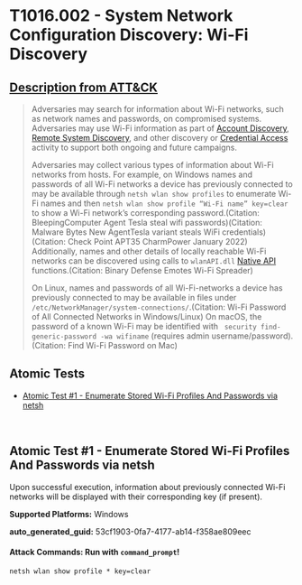# T1016.002 - System Network Configuration Discovery: Wi-Fi Discovery
## [Description from ATT&CK](https://attack.mitre.org/techniques/T1016/002)
<blockquote>

Adversaries may search for information about Wi-Fi networks, such as network names and passwords, on compromised systems. Adversaries may use Wi-Fi information as part of [Account Discovery](https://attack.mitre.org/techniques/T1087), [Remote System Discovery](https://attack.mitre.org/techniques/T1018), and other discovery or [Credential Access](https://attack.mitre.org/tactics/TA0006) activity to support both ongoing and future campaigns.

Adversaries may collect various types of information about Wi-Fi networks from hosts. For example, on Windows names and passwords of all Wi-Fi networks a device has previously connected to may be available through `netsh wlan show profiles` to enumerate Wi-Fi names and then `netsh wlan show profile “Wi-Fi name” key=clear` to show a Wi-Fi network’s corresponding password.(Citation: BleepingComputer Agent Tesla steal wifi passwords)(Citation: Malware Bytes New AgentTesla variant steals WiFi credentials)(Citation: Check Point APT35 CharmPower January 2022) Additionally, names and other details of locally reachable Wi-Fi networks can be discovered using calls to `wlanAPI.dll` [Native API](https://attack.mitre.org/techniques/T1106) functions.(Citation: Binary Defense Emotes Wi-Fi Spreader)

On Linux, names and passwords of all Wi-Fi-networks a device has previously connected to may be available in files under ` /etc/NetworkManager/system-connections/`.(Citation: Wi-Fi Password of All Connected Networks in Windows/Linux) On macOS, the password of a known Wi-Fi may be identified with ` security find-generic-password -wa wifiname` (requires admin username/password).(Citation: Find Wi-Fi Password on Mac)


</blockquote>

## Atomic Tests

- [Atomic Test #1 - Enumerate Stored Wi-Fi Profiles And Passwords via netsh](#atomic-test-1---enumerate-stored-wi-fi-profiles-and-passwords-via-netsh)


<br/>

## Atomic Test #1 - Enumerate Stored Wi-Fi Profiles And Passwords via netsh
Upon successful execution, information about previously connected Wi-Fi networks will be displayed with their corresponding key (if present).

**Supported Platforms:** Windows


**auto_generated_guid:** 53cf1903-0fa7-4177-ab14-f358ae809eec






#### Attack Commands: Run with `command_prompt`! 


```cmd
netsh wlan show profile * key=clear
```






<br/>
